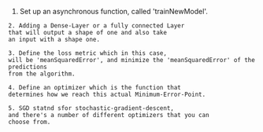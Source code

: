    1. Set up an asynchronous function, 
    called 'trainNewModel'.

    2. Adding a Dense-Layer or a fully connected Layer
    that will output a shape of one and also take 
    an input with a shape one. 

    3. Define the loss metric which in this case,
    will be 'meanSquaredError', and minimize the 'meanSquaredError' of the predictions
    from the algorithm.

    4. Define an optimizer which is the function that
    determines how we reach this actual Minimum-Error-Point.

    5. SGD statnd sfor stochastic-gradient-descent,
    and there's a number of different optimizers that you can
    choose from.